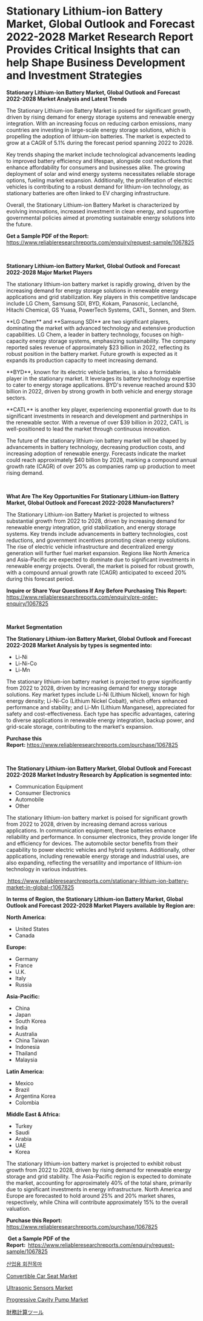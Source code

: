 <p><h1>Stationary Lithium-ion Battery Market, Global Outlook and Forecast 2022-2028 Market Research Report Provides Critical Insights that can help Shape Business Development and Investment Strategies</h1></p><p><strong>Stationary Lithium-ion Battery Market, Global Outlook and Forecast 2022-2028 Market Analysis and Latest Trends</strong></p>
<p><p>The Stationary Lithium-ion Battery Market is poised for significant growth, driven by rising demand for energy storage systems and renewable energy integration. With an increasing focus on reducing carbon emissions, many countries are investing in large-scale energy storage solutions, which is propelling the adoption of lithium-ion batteries. The market is expected to grow at a CAGR of 5.1% during the forecast period spanning 2022 to 2028. </p><p>Key trends shaping the market include technological advancements leading to improved battery efficiency and lifespan, alongside cost reductions that enhance affordability for consumers and businesses alike. The growing deployment of solar and wind energy systems necessitates reliable storage options, fueling market expansion. Additionally, the proliferation of electric vehicles is contributing to a robust demand for lithium-ion technology, as stationary batteries are often linked to EV charging infrastructure. </p><p>Overall, the Stationary Lithium-ion Battery Market is characterized by evolving innovations, increased investment in clean energy, and supportive governmental policies aimed at promoting sustainable energy solutions into the future.</p></p>
<p><strong>Get a Sample PDF of the Report:&nbsp;</strong> <a href="https://www.reliableresearchreports.com/enquiry/request-sample/1067825">https://www.reliableresearchreports.com/enquiry/request-sample/1067825</a></p>
<p>&nbsp;</p>
<p><strong>Stationary Lithium-ion Battery Market, Global Outlook and Forecast 2022-2028 Major Market Players</strong></p>
<p><p>The stationary lithium-ion battery market is rapidly growing, driven by the increasing demand for energy storage solutions in renewable energy applications and grid stabilization. Key players in this competitive landscape include LG Chem, Samsung SDI, BYD, Kokam, Panasonic, Leclanché, Hitachi Chemical, GS Yuasa, PowerTech Systems, CATL, Sonnen, and Stem.</p><p>**LG Chem** and **Samsung SDI** are two significant players, dominating the market with advanced technology and extensive production capabilities. LG Chem, a leader in battery technology, focuses on high-capacity energy storage systems, emphasizing sustainability. The company reported sales revenue of approximately $23 billion in 2022, reflecting its robust position in the battery market. Future growth is expected as it expands its production capacity to meet increasing demand.</p><p>**BYD**, known for its electric vehicle batteries, is also a formidable player in the stationary market. It leverages its battery technology expertise to cater to energy storage applications. BYD's revenue reached around $30 billion in 2022, driven by strong growth in both vehicle and energy storage sectors.</p><p>**CATL** is another key player, experiencing exponential growth due to its significant investments in research and development and partnerships in the renewable sector. With a revenue of over $39 billion in 2022, CATL is well-positioned to lead the market through continuous innovation.</p><p>The future of the stationary lithium-ion battery market will be shaped by advancements in battery technology, decreasing production costs, and increasing adoption of renewable energy. Forecasts indicate the market could reach approximately $40 billion by 2028, marking a compound annual growth rate (CAGR) of over 20% as companies ramp up production to meet rising demand.</p></p>
<p>&nbsp;</p>
<p><strong>What Are The Key Opportunities For Stationary Lithium-ion Battery Market, Global Outlook and Forecast 2022-2028 Manufacturers?</strong></p>
<p><p>The Stationary Lithium-ion Battery Market is projected to witness substantial growth from 2022 to 2028, driven by increasing demand for renewable energy integration, grid stabilization, and energy storage systems. Key trends include advancements in battery technologies, cost reductions, and government incentives promoting clean energy solutions. The rise of electric vehicle infrastructure and decentralized energy generation will further fuel market expansion. Regions like North America and Asia-Pacific are expected to dominate due to significant investments in renewable energy projects. Overall, the market is poised for robust growth, with a compound annual growth rate (CAGR) anticipated to exceed 20% during this forecast period.</p></p>
<p><strong>Inquire or Share Your Questions If Any Before Purchasing This Report:</strong> <a href="https://www.reliableresearchreports.com/enquiry/pre-order-enquiry/1067825">https://www.reliableresearchreports.com/enquiry/pre-order-enquiry/1067825</a></p>
<p>&nbsp;</p>
<p><strong>Market Segmentation</strong></p>
<p><strong>The Stationary Lithium-ion Battery Market, Global Outlook and Forecast 2022-2028 Market Analysis by types is segmented into:</strong></p>
<p><ul><li>Li-Ni</li><li>Li-Ni-Co</li><li>Li-Mn</li></ul></p>
<p><p>The stationary lithium-ion battery market is projected to grow significantly from 2022 to 2028, driven by increasing demand for energy storage solutions. Key market types include Li-Ni (Lithium Nickel), known for high energy density; Li-Ni-Co (Lithium Nickel Cobalt), which offers enhanced performance and stability; and Li-Mn (Lithium Manganese), appreciated for safety and cost-effectiveness. Each type has specific advantages, catering to diverse applications in renewable energy integration, backup power, and grid-scale storage, contributing to the market's expansion.</p></p>
<p><strong>Purchase this Report:&nbsp;</strong><a href="https://www.reliableresearchreports.com/purchase/1067825">https://www.reliableresearchreports.com/purchase/1067825</a></p>
<p>&nbsp;</p>
<p><strong>The Stationary Lithium-ion Battery Market, Global Outlook and Forecast 2022-2028 Market Industry Research by Application is segmented into:</strong></p>
<p><ul><li>Communication Equipment</li><li>Consumer Electronics</li><li>Automobile</li><li>Other</li></ul></p>
<p><p>The stationary lithium-ion battery market is poised for significant growth from 2022 to 2028, driven by increasing demand across various applications. In communication equipment, these batteries enhance reliability and performance. In consumer electronics, they provide longer life and efficiency for devices. The automobile sector benefits from their capability to power electric vehicles and hybrid systems. Additionally, other applications, including renewable energy storage and industrial uses, are also expanding, reflecting the versatility and importance of lithium-ion technology in various industries.</p></p>
<p><a href="https://www.reliableresearchreports.com/stationary-lithium-ion-battery-market-in-global-r1067825">&nbsp;https://www.reliableresearchreports.com/stationary-lithium-ion-battery-market-in-global-r1067825</a></p>
<p><strong>In terms of Region, the Stationary Lithium-ion Battery Market, Global Outlook and Forecast 2022-2028 Market Players available by Region are:</strong></p>
<p>
    <p> <strong> North America: </strong>
        <ul>
            <li>United States</li>
            <li>Canada</li>
        </ul>
        </p> 
    <p> <strong> Europe: </strong>
        <ul>
            <li>Germany</li>
            <li>France</li>
            <li>U.K.</li>
            <li>Italy</li>
            <li>Russia</li>
        </ul>
        </p> 
    <p> <strong> Asia-Pacific: </strong>
        <ul>
            <li>China</li>
            <li>Japan</li>
            <li>South Korea</li>
            <li>India</li>
            <li>Australia</li>
            <li>China Taiwan</li>
            <li>Indonesia</li>
            <li>Thailand</li>
            <li>Malaysia</li>
        </ul>
        </p> 
    <p> <strong> Latin America: </strong>
        <ul>
            <li>Mexico</li>
            <li>Brazil</li>
            <li>Argentina Korea</li>
            <li>Colombia</li>
        </ul>
        </p> 
    <p> <strong> Middle East & Africa: </strong>
        <ul>
            <li>Turkey</li>
            <li>Saudi</li>
            <li>Arabia</li>
            <li>UAE</li>
            <li>Korea</li>
        </ul>
    </p>
    </p>
<p><p>The stationary lithium-ion battery market is projected to exhibit robust growth from 2022 to 2028, driven by rising demand for renewable energy storage and grid stability. The Asia-Pacific region is expected to dominate the market, accounting for approximately 40% of the total share, primarily due to significant investments in energy infrastructure. North America and Europe are forecasted to hold around 25% and 20% market shares, respectively, while China will contribute approximately 15% to the overall valuation.</p></p>
<p><strong>Purchase this Report: </strong><a href="https://www.reliableresearchreports.com/purchase/1067825">https://www.reliableresearchreports.com/purchase/1067825</a></p>
<p>&nbsp;<strong>Get a Sample PDF of the Report:&nbsp;&nbsp;</strong><a href="https://www.reliableresearchreports.com/enquiry/request-sample/1067825">https://www.reliableresearchreports.com/enquiry/request-sample/1067825</a></p>
<p><strong></strong></p>
<p><p><a href="https://medium.com/@serenitywlt52/%EC%82%B0%EC%97%85-%EC%BA%90%EB%9F%AC%EC%85%80-%EC%8B%9C%EC%9E%A5-%EB%A7%A4%ED%95%91-%ED%8A%B8%EB%A0%8C%EB%93%9C-%EB%8F%84%EC%A0%84-%EA%B3%BC%EC%A0%9C-%EB%B0%8F-%EB%8F%8C%ED%8C%8C%EA%B5%AC-2024-2031-21284f5a52f2">산업용 회전목마</a></p><p><a href="https://www.linkedin.com/pulse/global-convertible-car-seat-industry-types-applications-market-lc8uc?trackingId=IjGDfBUGSDuAJvUusZmq6g%3D%3D">Convertible Car Seat Market</a></p><p><a href="https://medium.com/@rachel.payne546456/ultrasonic-sensors-market-forecast-global-market-trends-and-analysis-from-2024-to-2031-covered-in-891dbaecd58a">Ultrasonic Sensors Market</a></p><p><a href="https://www.linkedin.com/pulse/progressive-cavity-pump-market2024-2031-industry-insights-8psbe?trackingId=toGg0YAES5usR%2BaaVaVg1w%3D%3D">Progressive Cavity Pump Market</a></p><p><a href="https://medium.com/@jeannesawayn2023/%E3%82%B0%E3%83%AD%E3%83%BC%E3%83%90%E3%83%AB%E9%87%91%E8%9E%8D%E8%A8%88%E7%AE%97%E6%A9%9F%E5%B8%82%E5%A0%B4%E3%81%AE%E3%82%B5%E3%82%A4%E3%82%BA%E3%81%A8%E3%82%B7%E3%82%A7%E3%82%A2%E5%88%86%E6%9E%90-%E8%A3%BD%E5%93%81%E3%82%BF%E3%82%A4%E3%83%97%E5%88%A5-%E3%82%A2%E3%83%97%E3%83%AA%E3%82%B1%E3%83%BC%E3%82%B7%E3%83%A7%E3%83%B3%E5%88%A5-%E5%9C%B0%E5%9F%9F%E5%88%A5-%E4%BA%88%E6%B8%AC-2024-2031-74e5d05fb725">財務計算ツール</a></p></p>